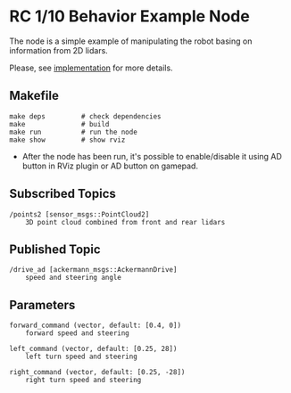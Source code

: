 # RC 1/10 Behavior Example Node

The node is a simple example of manipulating the robot basing on information from 2D lidars.

Please, see [implementation](src/rc110_behavior.hpp) for more details.

## Makefile
```
make deps         # check dependencies
make              # build
make run          # run the node
make show         # show rviz
```
* After the node has been run, it's possible to enable/disable it using AD button in RViz plugin or AD button on gamepad.

## Subscribed Topics

```
/points2 [sensor_msgs::PointCloud2]
    3D point cloud combined from front and rear lidars
```

## Published Topic

```
/drive_ad [ackermann_msgs::AckermannDrive]
    speed and steering angle
```

## Parameters

```
forward_command (vector, default: [0.4, 0])
    forward speed and steering
    
left_command (vector, default: [0.25, 28])
    left turn speed and steering
    
right_command (vector, default: [0.25, -28])
    right turn speed and steering
```
